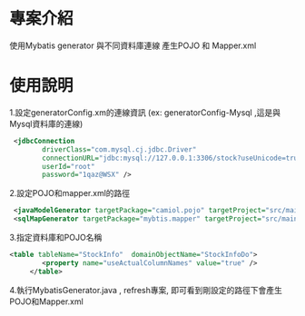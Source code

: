 # 專案介紹
使用Mybatis generator 與不同資料庫連線 產生POJO 和 Mapper.xml
# 使用說明
1.設定generatorConfig.xm的連線資訊 (ex: generatorConfig-Mysql ,這是與Mysql資料庫的連線)

```xml
 <jdbcConnection 
    	driverClass="com.mysql.cj.jdbc.Driver" 
    	connectionURL="jdbc:mysql://127.0.0.1:3306/stock?useUnicode=true&amp;characterEncoding=UTF-8&amp;serverTimezone=UTC" 
    	userId="root" 
    	password="1qaz@WSX" />
```
2.設定POJO和mapper.xml的路徑

```xml
 <javaModelGenerator targetPackage="camiol.pojo" targetProject="src/main/java" />
 <sqlMapGenerator targetPackage="mybtis.mapper" targetProject="src/main/resources" />
```
3.指定資料庫和POJO名稱

```xml
<table tableName="StockInfo"  domainObjectName="StockInfoDo">				
	    <property name="useActualColumnNames" value="true" />				
	 </table>
```

4.執行MybatisGenerator.java , refresh專案, 即可看到剛設定的路徑下會產生POJO和Mapper.xml


